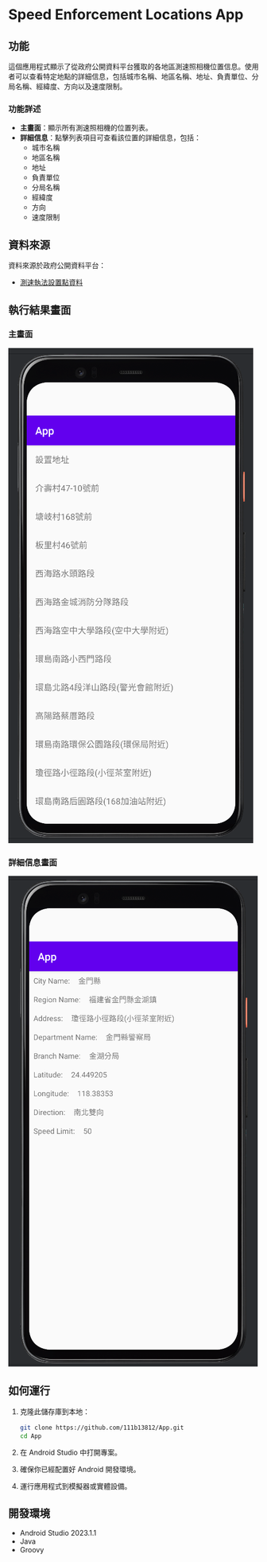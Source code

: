 
# Speed Enforcement Locations App

## 功能

這個應用程式顯示了從政府公開資料平台獲取的各地區測速照相機位置信息。使用者可以查看特定地點的詳細信息，包括城市名稱、地區名稱、地址、負責單位、分局名稱、經緯度、方向以及速度限制。

### 功能詳述

- **主畫面**：顯示所有測速照相機的位置列表。
- **詳細信息**：點擊列表項目可查看該位置的詳細信息，包括：
  - 城市名稱
  - 地區名稱
  - 地址
  - 負責單位
  - 分局名稱
  - 經緯度
  - 方向
  - 速度限制

## 資料來源

資料來源於政府公開資料平台：
- [測速執法設置點資料](https://data.gov.tw/dataset/7320)

## 執行結果畫面

### 主畫面

![Main Screen](images/P1.png)

### 詳細信息畫面

![Detail Screen](images/P2.png)

## 如何運行

1. 克隆此儲存庫到本地：
   ```bash
   git clone https://github.com/111b13812/App.git
   cd App
   ```

2. 在 Android Studio 中打開專案。

3. 確保你已經配置好 Android 開發環境。

4. 運行應用程式到模擬器或實體設備。

## 開發環境

- Android Studio 2023.1.1
- Java
- Groovy
